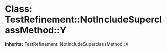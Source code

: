 # Class: TestRefinement::NotIncludeSuperclassMethod::Y
**Inherits:** TestRefinement::NotIncludeSuperclassMethod::X
    




